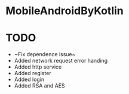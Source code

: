 # MobileAndroidByKotlin

# TODO

- ~Fix dependence issue~
- Added network request error handing
- Added http service
- Added register
- Added login
- Added RSA and AES

